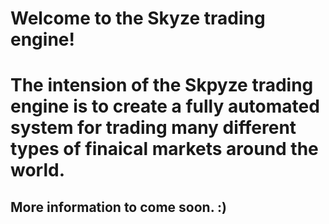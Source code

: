 # Welcome to the Skyze trading engine!

# The intension of the Skpyze trading engine is to create a fully automated system for trading many different types of finaical markets around the world.  

## More information to come soon. :)
